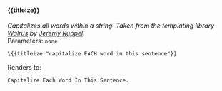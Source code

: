 #### \{{titleize}}
_Capitalizes all words within a string. Taken from the templating library [Walrus](https://github.com/jeremyruppel/walrus) by [Jeremy Ruppel](https://github.com/jeremyruppel)._
<br>Parameters: `none`

```html
\{{titleize "capitalize EACH word in this sentence"}}
```
Renders to:

```
Capitalize Each Word In This Sentence.
```